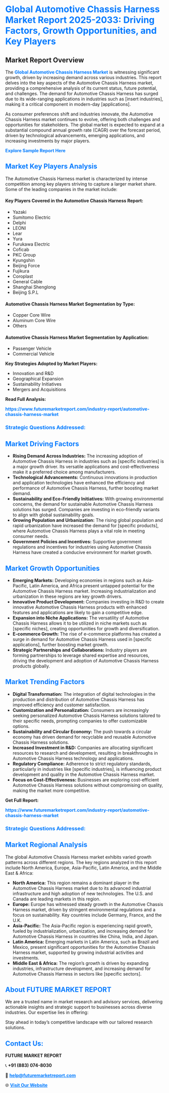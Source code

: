 <h1 style="color: #007BFF;">Global Automotive Chassis Harness Market Report 2025-2033: Driving Factors, Growth Opportunities, and Key Players</h1>

<section id="overview">
<h2>Market Report Overview</h2>
<p>The <a href="https://www.futuremarketreport.com/industry-report/automotive-chassis-harness-market" style="color: #007BFF; text-decoration: none;"><strong>Global Automotive Chassis Harness Market</strong></a> is witnessing significant growth, driven by increasing demand across various industries. This report delves into the key aspects of the Automotive Chassis Harness market, providing a comprehensive analysis of its current status, future potential, and challenges. The demand for Automotive Chassis Harness has surged due to its wide-ranging applications in industries such as [insert industries], making it a critical component in modern-day [applications].</p>
<p>As consumer preferences shift and industries innovate, the Automotive Chassis Harness market continues to evolve, offering both challenges and opportunities for stakeholders. The global market is expected to expand at a substantial compound annual growth rate (CAGR) over the forecast period, driven by technological advancements, emerging applications, and increasing investments by major players.</p>
</section>

<section id="overview">
<p><a href="https://www.futuremarketreport.com/request-sample/reportId=43346" style="color: #007BFF; text-decoration: none;"><strong>Explore Sample Report Here</strong></a></p>
</section>

<section id="key-players">
<h2 style="color: #007BFF;">Market Key Players Analysis</h2>
<p>The Automotive Chassis Harness market is characterized by intense competition among key players striving to capture a larger market share. Some of the leading companies in the market include:</p>
<h4>Key Players Covered in the Automotive Chassis Harness Report:</h4>
<ul><li>Yazaki</li><li>Sumitomo Electric</li><li>Delphi</li><li>LEONI</li><li>Lear</li><li>Yura</li><li>Furukawa Electric</li><li>Coficab</li><li>PKC Group</li><li>Kyungshin</li><li>Beijing Force</li><li>Fujikura</li><li>Coroplast</li><li>General Cable</li><li>Shanghai Shenglong</li><li>Beijing S.P.L</li></ul>
<h4>Automotive Chassis Harness Market Segmentation by Type:</h4>
<ul><li>Copper Core Wire</li><li>Aluminum Core Wire</li><li>Others</li></ul>

<h4>Automotive Chassis Harness Market Segmentation by Application:</h4>
<ul><li>Passenger Vehicle</li><li>Commercial Vehicle</li></ul>
<p><strong>Key Strategies Adopted by Market Players:</strong></p>
<ul>
<li>Innovation and R&D</li>
<li>Geographical Expansion</li>
<li>Sustainability Initiatives</li>
<li>Mergers and Acquisitions</li>
</ul>
</section>

<section>
<p><strong>Read Full Analysis: </strong></p><a href="https://www.futuremarketreport.com/industry-report/automotive-chassis-harness-market" style="color: #007BFF; text-decoration: none;"><strong>https://www.futuremarketreport.com/industry-report/automotive-chassis-harness-market</strong></a>
<h3 style="color: #007BFF;">Strategic Questions Addressed:</h3>
</section>

<section id="driving-factors">
<h2 style="color: #007BFF;">Market Driving Factors</h2>
<ul>
<li><strong>Rising Demand Across Industries:</strong> The increasing adoption of Automotive Chassis Harness in industries such as [specific industries] is a major growth driver. Its versatile applications and cost-effectiveness make it a preferred choice among manufacturers.</li>
<li><strong>Technological Advancements:</strong> Continuous innovations in production and application technologies have enhanced the efficiency and performance of Automotive Chassis Harness, further boosting market demand.</li>
<li><strong>Sustainability and Eco-Friendly Initiatives:</strong> With growing environmental concerns, the demand for sustainable Automotive Chassis Harness solutions has surged. Companies are investing in eco-friendly variants to align with global sustainability goals.</li>
<li><strong>Growing Population and Urbanization:</strong> The rising global population and rapid urbanization have increased the demand for [specific products], where Automotive Chassis Harness plays a vital role in meeting consumer needs.</li>
<li><strong>Government Policies and Incentives:</strong> Supportive government regulations and incentives for industries using Automotive Chassis Harness have created a conducive environment for market growth.</li>
</ul>
</section>

<section id="growth-opportunities">
<h2 style="color: #007BFF;">Market Growth Opportunities</h2>
<ul>
<li><strong>Emerging Markets:</strong> Developing economies in regions such as Asia-Pacific, Latin America, and Africa present untapped potential for the Automotive Chassis Harness market. Increasing industrialization and urbanization in these regions are key growth drivers.</li>
<li><strong>Innovative Product Development:</strong> Companies investing in R&D to create innovative Automotive Chassis Harness products with enhanced features and applications are likely to gain a competitive edge.</li>
<li><strong>Expansion into Niche Applications:</strong> The versatility of Automotive Chassis Harness allows it to be utilized in niche markets such as [specific niches], creating opportunities for growth and diversification.</li>
<li><strong>E-commerce Growth:</strong> The rise of e-commerce platforms has created a surge in demand for Automotive Chassis Harness used in [specific applications], further boosting market growth.</li>
<li><strong>Strategic Partnerships and Collaborations:</strong> Industry players are forming partnerships to leverage shared expertise and resources, driving the development and adoption of Automotive Chassis Harness products globally.</li>
</ul>
</section>

<section id="trending-factors">
<h2 style="color: #007BFF;">Market Trending Factors</h2>
<ul>
<li><strong>Digital Transformation:</strong> The integration of digital technologies in the production and distribution of Automotive Chassis Harness has improved efficiency and customer satisfaction.</li>
<li><strong>Customization and Personalization:</strong> Consumers are increasingly seeking personalized Automotive Chassis Harness solutions tailored to their specific needs, prompting companies to offer customizable options.</li>
<li><strong>Sustainability and Circular Economy:</strong> The push towards a circular economy has driven demand for recyclable and reusable Automotive Chassis Harness solutions.</li>
<li><strong>Increased Investment in R&D:</strong> Companies are allocating significant resources to research and development, resulting in breakthroughs in Automotive Chassis Harness technology and applications.</li>
<li><strong>Regulatory Compliance:</strong> Adherence to strict regulatory standards, particularly in industries like [specific industries], is influencing product development and quality in the Automotive Chassis Harness market.</li>
<li><strong>Focus on Cost-Effectiveness:</strong> Businesses are exploring cost-efficient Automotive Chassis Harness solutions without compromising on quality, making the market more competitive.</li>
</ul>
</section>

<section>
<p><strong>Get Full Report: </strong></p><a href="https://www.futuremarketreport.com/industry-report/automotive-chassis-harness-market" style="color: #007BFF; text-decoration: none;"><strong>https://www.futuremarketreport.com/industry-report/automotive-chassis-harness-market</strong></a>
<h3 style="color: #007BFF;">Strategic Questions Addressed:</h3>
</section>


<section id="regional-analysis">
<h2 style="color: #007BFF;">Market Regional Analysis</h2>
<p>The global Automotive Chassis Harness market exhibits varied growth patterns across different regions. The key regions analyzed in this report include North America, Europe, Asia-Pacific, Latin America, and the Middle East & Africa:</p>
<ul>
<li><strong>North America:</strong> This region remains a dominant player in the Automotive Chassis Harness market due to its advanced industrial infrastructure and high adoption of new technologies. The U.S. and Canada are leading markets in this region.</li>
<li><strong>Europe:</strong> Europe has witnessed steady growth in the Automotive Chassis Harness market, driven by stringent environmental regulations and a focus on sustainability. Key countries include Germany, France, and the U.K.</li>
<li><strong>Asia-Pacific:</strong> The Asia-Pacific region is experiencing rapid growth, fueled by industrialization, urbanization, and increasing demand for Automotive Chassis Harness in countries like China, India, and Japan.</li>
<li><strong>Latin America:</strong> Emerging markets in Latin America, such as Brazil and Mexico, present significant opportunities for the Automotive Chassis Harness market, supported by growing industrial activities and investments.</li>
<li><strong>Middle East & Africa:</strong> The region’s growth is driven by expanding industries, infrastructure development, and increasing demand for Automotive Chassis Harness in sectors like [specific sectors].</li>
</ul>
</section>

<footer>
<h2 style="color: #007BFF;">About FUTURE MARKET REPORT</h2>
<p>We are a trusted name in market research and advisory services, delivering actionable insights and strategic support to businesses across diverse industries. Our expertise lies in offering:</p>

<p>Stay ahead in today’s competitive landscape with our tailored research solutions.</p>

<h2 style="color: #007BFF;">Contact Us:</h2>
<p><strong>FUTURE MARKET REPORT</strong></p>
<p>📞 <strong>+91 (883) 074-8030</strong></p>
<p>📧 <strong><a href="mailto:help@futuremarketreport.com" style="color: #007BFF;">help@futuremarketreport.com</a></strong></p>
<p>🌐 <strong><a href="https://www.futuremarketreport.com/" style="color: #007BFF;">Visit Our Website</a></strong></p>
</footer>